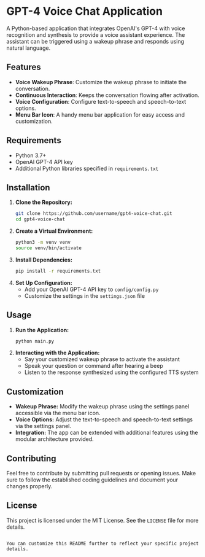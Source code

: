 # GPT-4 Voice Chat Application

A Python-based application that integrates OpenAI's GPT-4 with voice recognition and synthesis to provide a voice assistant experience. The assistant can be triggered using a wakeup phrase and responds using natural language.

## Features
- **Voice Wakeup Phrase**: Customize the wakeup phrase to initiate the conversation.
- **Continuous Interaction**: Keeps the conversation flowing after activation.
- **Voice Configuration**: Configure text-to-speech and speech-to-text options.
- **Menu Bar Icon**: A handy menu bar application for easy access and customization.
  
## Requirements
- Python 3.7+
- OpenAI GPT-4 API key
- Additional Python libraries specified in `requirements.txt`

## Installation

1. **Clone the Repository:**
   ```bash
   git clone https://github.com/username/gpt4-voice-chat.git
   cd gpt4-voice-chat
   ```
2. **Create a Virtual Environment:**
   ```bash
   python3 -m venv venv
   source venv/bin/activate
   ```
3. **Install Dependencies:**
   ```bash
   pip install -r requirements.txt
   ```
4. **Set Up Configuration:**
   - Add your OpenAI GPT-4 API key to `config/config.py`
   - Customize the settings in the `settings.json` file

## Usage

1. **Run the Application:**
   ```bash
   python main.py
   ```
2. **Interacting with the Application:**
   - Say your customized wakeup phrase to activate the assistant
   - Speak your question or command after hearing a beep
   - Listen to the response synthesized using the configured TTS system

## Customization

- **Wakeup Phrase:** Modify the wakeup phrase using the settings panel accessible via the menu bar icon.
- **Voice Options:** Adjust the text-to-speech and speech-to-text settings via the settings panel.
- **Integration:** The app can be extended with additional features using the modular architecture provided.

## Contributing
Feel free to contribute by submitting pull requests or opening issues. Make sure to follow the established coding guidelines and document your changes properly.

## License
This project is licensed under the MIT License. See the `LICENSE` file for more details.
```

You can customize this README further to reflect your specific project details.